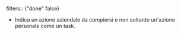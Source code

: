 filters:: {"done" false}

- Indica un azione aziendale da compiersi e non soltanto un'azione personale come un task.